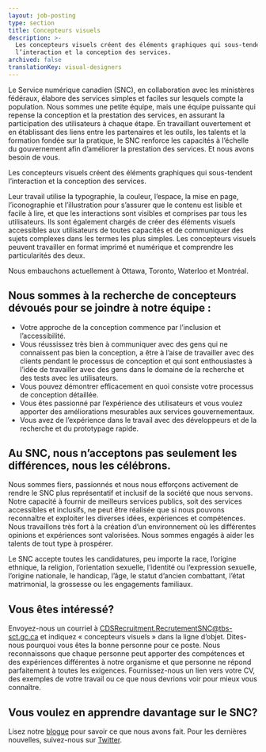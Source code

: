 ```yaml
---
layout: job-posting
type: section
title: Concepteurs visuels
description: >-
  Les concepteurs visuels créent des éléments graphiques qui sous-tendent
  l’interaction et la conception des services.
archived: false
translationKey: visual-designers
---
```

Le Service numérique canadien (SNC), en collaboration avec les ministères fédéraux, élabore des services simples et faciles sur lesquels compte la population. Nous sommes une petite équipe, mais une équipe puissante qui repense la conception et la prestation des services, en assurant la participation des utilisateurs à chaque étape. En travaillant ouvertement et en établissant des liens entre les partenaires et les outils, les talents et la formation fondée sur la pratique, le SNC renforce les capacités à l’échelle du gouvernement afin d’améliorer la prestation des services. Et nous avons besoin de vous.

Les concepteurs visuels créent des éléments graphiques qui sous-tendent l’interaction et la conception des services.

Leur travail utilise la typographie, la couleur, l’espace, la mise en page, l’iconographie et l’illustration pour s’assurer que le contenu est lisible et facile à lire, et que les interactions sont visibles et comprises par tous les utilisateurs. Ils sont également chargés de créer des éléments visuels accessibles aux utilisateurs de toutes capacités et de communiquer des sujets complexes dans les termes les plus simples. Les concepteurs visuels peuvent travailler en format imprimé et numérique et comprendre les particularités des deux.

Nous embauchons actuellement à Ottawa, Toronto, Waterloo et Montréal.

## Nous sommes à la recherche de concepteurs dévoués pour se joindre à notre équipe :

* Votre approche de la conception commence par l’inclusion et l’accessibilité.
* Vous réussissez très bien à communiquer avec des gens qui ne connaissent pas bien la conception, a être à l’aise de travailler avec des clients pendant le processus de conception et qui sont enthousiastes à l’idée de travailler avec des gens dans le domaine de la recherche et des tests avec les utilisateurs.
* Vous pouvez démontrer efficacement en quoi consiste votre processus de conception détaillée.
* Vous êtes passionné par l’expérience des utilisateurs et vous voulez apporter des améliorations mesurables aux services gouvernementaux.
* Vous avez de l’expérience dans le travail avec des développeurs et de la recherche et du prototypage rapide.

## Au SNC, nous n’acceptons pas seulement les différences, nous les célébrons.
Nous sommes fiers, passionnés et nous nous efforçons activement de rendre le SNC plus représentatif et inclusif de la société que nous servons. Notre capacité à fournir de meilleurs services publics, soit des services accessibles et inclusifs, ne peut être réalisée que si nous pouvons reconnaître et exploiter les diverses idées, expériences et compétences. Nous travaillons très fort à la création d’un environnement où les différentes opinions et expériences sont valorisées. Nous sommes engagés à aider les talents de tout type à prospérer.

Le SNC accepte toutes les candidatures, peu importe la race, l’origine ethnique, la religion, l’orientation sexuelle, l’identité ou l’expression sexuelle, l’origine nationale, le handicap, l’âge, le statut d’ancien combattant, l’état matrimonial, la grossesse ou les engagements familiaux.

## Vous êtes intéressé?
Envoyez-nous un courriel à [CDSRecruitment.RecrutementSNC@tbs-sct.gc.ca](mailto:CDSRecruitment.RecrutementSNC@tbs-sct.gc.ca ) et indiquez « concepteurs visuels » dans la ligne d’objet. Dites-nous pourquoi vous êtes la bonne personne pour ce poste. Nous reconnaissons que chaque personne peut apporter des compétences et des expériences différentes à notre organisme et que personne ne répond parfaitement à toutes les exigences. Fournissez-nous un lien vers votre CV, des exemples de votre travail ou ce que nous devrions voir pour mieux vous connaître.

## Vous voulez en apprendre davantage sur le SNC?
Lisez notre [blogue](https://numerique.canada.ca/blogue/) pour savoir ce que nous avons fait.
Pour les dernières nouvelles, suivez-nous sur [Twitter](https://twitter.com/snc_gc?lang=fr).
